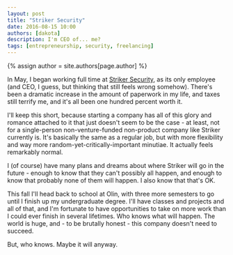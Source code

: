 ```yaml
---
layout: post
title: "Striker Security"
date: 2016-08-15 10:00
authors: [dakota]
description: I'm CEO of... me?
tags: [entrepreneurship, security, freelancing]
---
```


{% assign author = site.authors[page.author] %}

In May, I began working full time at <a href="http://strikersecurity.com/" target="_blank">Striker Security</a>, as its only employee (and CEO, I guess, but thinking that still feels wrong somehow). There's been a dramatic increase in the amount of paperwork in my life, and taxes still terrify me, and it's all been one hundred percent worth it.

I'll keep this short, because starting a company has all of this glory and romance attached to it that just doesn't seem to be the case - at least, not for a single-person non-venture-funded non-product company like Striker currently is. It's basically the same as a regular job, but with more flexibility and way more random-yet-critically-important minutiae. It actually feels remarkably normal.

I (of course) have many plans and dreams about where Striker will go in the future - enough to know that they can't possibly all happen, and enough to know that probably none of them will happen. I also know that that's OK.

This fall I'll head back to school at Olin, with three more semesters to go until I finish up my undergraduate degree. I'll have classes and projects and all of that, and I'm fortunate to have opportunities to take on more work than I could ever finish in several lifetimes. Who knows what will happen. The world is huge, and - to be brutally honest - this company doesn't need to succeed.

But, who knows. Maybe it will anyway.
